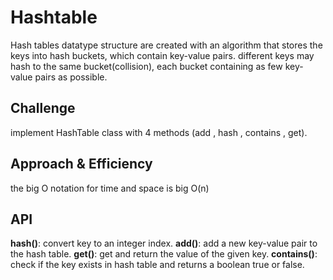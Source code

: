 # Hashtable

Hash tables datatype structure are created with an algorithm that stores the keys into hash buckets, which contain key-value pairs.
different keys may hash to the same bucket(collision), each bucket containing as few key-value pairs as possible.

## Challenge
implement HashTable class with 4 methods (add , hash , contains , get).

## Approach & Efficiency
the big O notation for time and space is big O(n)

## API
**hash()**: convert key to an integer index.
**add()**: add a new key-value pair to the hash table.
**get()**: get and return the value of the given key.
**contains()**: check if the key exists in hash table and returns a boolean true or false.
